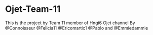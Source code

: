# Ojet-Team-11
This is the project by Team 11 member of Hngi6 Ojet channel By @Connoisseur @Felicia11 @Ericomartic1 @Pablo and @Emmiedammie
